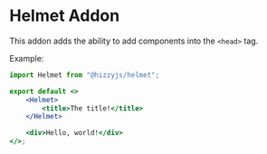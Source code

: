 # Helmet Addon

This addon adds the ability to add components into the `<head>` tag.

Example:
```jsx
import Helmet from "@hizzyjs/helmet";

export default <>
    <Helmet>
        <title>The title!</title>
    </Helmet>

    <div>Hello, world!</div>
</>;
```